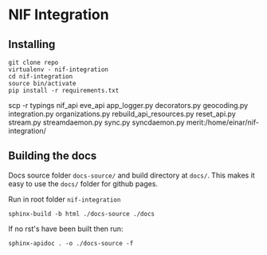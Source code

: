 # NIF Integration

## Installing

```
git clone repo
virtualenv - nif-integration
cd nif-integration
source bin/activate
pip install -r requirements.txt
```
scp -r typings nif_api eve_api app_logger.py decorators.py geocoding.py integration.py organizations.py rebuild_api_resources.py reset_api.py stream.py streamdaemon.py sync.py syncdaemon.py merit:/home/einar/nif-integration/

## Building the docs

Docs source folder `docs-source/` and build directory at `docs/`.
This makes it easy to use the `docs/` folder for github pages. 

Run in root folder `nif-integration`

```sphinx-build -b html ./docs-source ./docs```

If no rst's have been built then run:

```sphinx-apidoc . -o ./docs-source -f ```